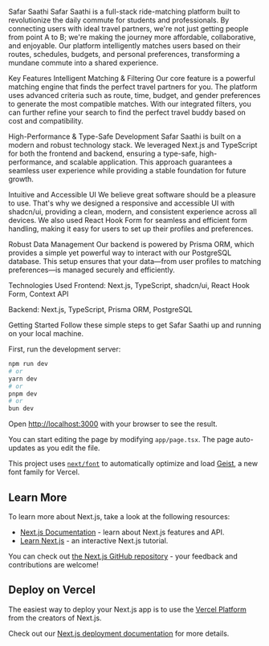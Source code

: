 Safar Saathi
Safar Saathi is a full-stack ride-matching platform built to revolutionize the daily commute for students and professionals. By connecting users with ideal travel partners, we're not just getting people from point A to B; we're making the journey more affordable, collaborative, and enjoyable. Our platform intelligently matches users based on their routes, schedules, budgets, and personal preferences, transforming a mundane commute into a shared experience.

Key Features
Intelligent Matching & Filtering
Our core feature is a powerful matching engine that finds the perfect travel partners for you. The platform uses advanced criteria such as route, time, budget, and gender preferences to generate the most compatible matches. With our integrated filters, you can further refine your search to find the perfect travel buddy based on cost and compatibility.

High-Performance & Type-Safe Development
Safar Saathi is built on a modern and robust technology stack. We leveraged Next.js and TypeScript for both the frontend and backend, ensuring a type-safe, high-performance, and scalable application. This approach guarantees a seamless user experience while providing a stable foundation for future growth.

Intuitive and Accessible UI
We believe great software should be a pleasure to use. That's why we designed a responsive and accessible UI with shadcn/ui, providing a clean, modern, and consistent experience across all devices. We also used React Hook Form for seamless and efficient form handling, making it easy for users to set up their profiles and preferences.

Robust Data Management
Our backend is powered by Prisma ORM, which provides a simple yet powerful way to interact with our PostgreSQL database. This setup ensures that your data—from user profiles to matching preferences—is managed securely and efficiently.

Technologies Used
Frontend: Next.js, TypeScript, shadcn/ui, React Hook Form, Context API

Backend: Next.js, TypeScript, Prisma ORM, PostgreSQL

Getting Started
Follow these simple steps to get Safar Saathi up and running on your local machine.

First, run the development server:

```bash
npm run dev
# or
yarn dev
# or
pnpm dev
# or
bun dev
```

Open [http://localhost:3000](http://localhost:3000) with your browser to see the result.

You can start editing the page by modifying `app/page.tsx`. The page auto-updates as you edit the file.

This project uses [`next/font`](https://nextjs.org/docs/app/building-your-application/optimizing/fonts) to automatically optimize and load [Geist](https://vercel.com/font), a new font family for Vercel.

## Learn More

To learn more about Next.js, take a look at the following resources:

- [Next.js Documentation](https://nextjs.org/docs) - learn about Next.js features and API.
- [Learn Next.js](https://nextjs.org/learn) - an interactive Next.js tutorial.

You can check out [the Next.js GitHub repository](https://github.com/vercel/next.js) - your feedback and contributions are welcome!

## Deploy on Vercel

The easiest way to deploy your Next.js app is to use the [Vercel Platform](https://vercel.com/new?utm_medium=default-template&filter=next.js&utm_source=create-next-app&utm_campaign=create-next-app-readme) from the creators of Next.js.

Check out our [Next.js deployment documentation](https://nextjs.org/docs/app/building-your-application/deploying) for more details.
